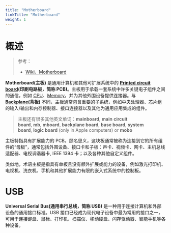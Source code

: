 ```yaml
---
title: "Motherboard"
linkTitle: "Motherboard"
weight: 1
---
```


# 概述

> 参考：
>
> - [Wiki，Motherboard](https://en.wikipedia.org/wiki/Motherboard)

**Motherboard(主板)** 是通用计算机和其他可扩展系统中的 **[Printed circuit board](https://en.wikipedia.org/wiki/Printed_circuit_board)(印刷电路板，简称 PCB)**。主板用于承载一套系统中许多关键电子组件之间的通信，例如 [CPU](/docs/0.计算机/CPU/CPU.md)、[Memory](/docs/0.计算机/Memory/Memory.md)，并为其他外围设备提供连接器。与 **[Backplane](https://en.wikipedia.org/wiki/Backplane)(背板)** 不同，主板通常包含重要的子系统，例如中央处理器、芯片组的输入/输出和内存控制器、接口连接器以及其他为通用应用集成的组件。

> 主板还有很多其他英文单词：**mainboard**, **main** **circuit board**, **mb**, **mboard**, **backplane board**, **base board**, **system board**, **logic board** (only in Apple computers) or **mobo**

主板特指具有扩展能力的 PCB。顾名思义，这块板通常被称为连接到它的所有组件的“母板”，通常包括外围设备、接口卡和子板：声卡、视频卡、网卡、主机总线适配器、电视调谐器卡, IEEE 1394 卡；以及各种其他自定义组件。

类似地，术语主板是指具有单板且没有额外扩展或能力的设备，例如激光打印机、电视机、洗衣机、手机和其他扩展能力有限的嵌入式系统中的控制板。

# USB

**Universal Serial Bus(通用串行总线，简称 USB)** 是一种用于连接计算机和外部设备的通用接口标准。USB 接口已经成为现代电子设备中最为常用的接口之一，可用于连接键盘、鼠标、打印机、扫描仪、移动硬盘、闪存驱动器、智能手机等各种设备。
